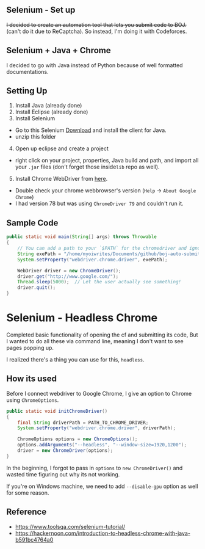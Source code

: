 
## Selenium - Set up

~~I decided to create an automation tool that lets you submit code to BOJ.~~ (can't do it due to ReCaptcha). So instead, I'm doing it with Codeforces.

## Selenium + Java + Chrome
I decided to go with Java instead of Python because of well formatted documentations.

## Setting Up
1. Install Java (already done)
2. Install Eclipse (already done)
3. Install Selenium
  + Go to this Selenium [Download](https://selenium.dev/downloads/) and install the client for Java.
  + unzip this folder
4. Open up eclipse and create a project
  + right click on your project, properties, Java build and path, and import all your `.jar` files (don't forget those inside`lib` repo as well).
5. Install Chrome WebDriver from [here](https://sites.google.com/a/chromium.org/chromedriver/downloads).
  + Double check your chrome webbrowser's version (`Help` -> `About Google Chrome`)
  + I had version 78 but was using `ChromeDriver 79` and couldn't run it.

## Sample Code
```java
public static void main(String[] args) throws Throwable
{
    // You can add a path to your `$PATH` for the chromedriver and ignore below 2 lines
    String exePath = "/home/myoiwrites/Documents/github/boj-auto-submit/chromedriver_linux64/chromedriver";
    System.setProperty("webdriver.chrome.driver", exePath);

    WebDriver driver = new ChromeDriver();
    driver.get("http://www.google.com/");
    Thread.sleep(5000);  // Let the user actually see something!
    driver.quit();
}
```

# Selenium - Headless Chrome

Completed basic functionality of opening the cf and submitting its code,
But I wanted to do all these via command line, meaning I don't want to see pages popping up.

I realized there's a thing you can use for this, `headless`.

## How its used
Before I connect webdriver to Google Chrome, I give an option to Chrome using `ChromeOptions`.

```java
public static void initChromeDriver()
{
    final String driverPath = PATH_TO_CHROME_DRIVER;
    System.setProperty("webdriver.chrome.driver", driverPath);

    ChromeOptions options = new ChromeOptions();
    options.addArguments("--headless", "--window-size=1920,1200");
    driver = new ChromeDriver(options);
}
```

In the beginning, I forgot to pass in `options` to `new ChromeDriver()` and wasted time figuring out why its not working.

If you're on Windows machine, we need to add `--disable-gpu` option as well for some reason.

## Reference
- https://www.toolsqa.com/selenium-tutorial/
- https://hackernoon.com/introduction-to-headless-chrome-with-java-b591bc4764a0
